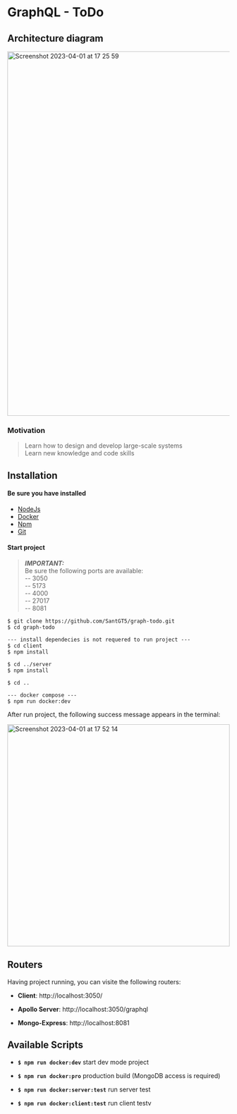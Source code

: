 # GraphQL - ToDo

## Architecture diagram

<img width="827" alt="Screenshot 2023-04-01 at 17 25 59" src="https://user-images.githubusercontent.com/83282533/229298315-c8f8f79b-9cb5-4770-afaa-c79d65dfcd13.png">

### Motivation
> Learn how to design and develop large-scale systems   
> Learn new knowledge and code skills

## Installation

#### Be sure you have installed
- [NodeJs](https://nodejs.org/en/)
- [Docker](https://www.docker.com/)
- [Npm](https://docs.npmjs.com/)
- [Git](https://git-scm.com/)

#### Start project

> **_IMPORTANT:_**  
> Be sure the following ports are available:   
> -- 3050   
> -- 5173   
> -- 4000   
> -- 27017   
> -- 8081   

```
$ git clone https://github.com/SantGT5/graph-todo.git
$ cd graph-todo

--- install dependecies is not requered to run project ---
$ cd client
$ npm install

$ cd ../server
$ npm install

$ cd ..

--- docker compose ---
$ npm run docker:dev
```
After run project, the following success message appears in the terminal:

<img width="504" alt="Screenshot 2023-04-01 at 17 52 14" src="https://user-images.githubusercontent.com/83282533/229300775-e2d0fca0-c5f6-4ba4-851e-85c45383c3e4.png">


## Routers

Having project running, you can visite the following routers:

- **Client**: http://localhost:3050/

- **Apollo  Server**: http://localhost:3050/graphql

- **Mongo-Express**: http://localhost:8081


## Available Scripts

- **`$ npm run docker:dev`** start dev mode project

- **`$ npm run docker:pro`** production build (MongoDB access is required)

-  **`$ npm run docker:server:test`** run server test 

- **`$ npm run docker:client:test`** run client testv
